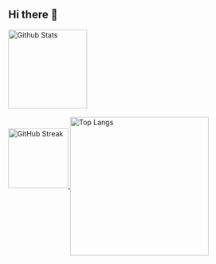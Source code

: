 ## Hi there 👋
  <tr>
    <td valign="top" align="left" style="padding-right: 20px;">
      <a href="https://github.com/vrwboi">
        <img height="158" align="top" src="https://github-readme-stats.vercel.app/api?username=vrwboi&show_icons=true&theme=omni&count_private=true" alt="Github Stats" />
      </a>
      <br/><br/>
      <a href="https://github.com/vrwboi">
        <img height="120" align="bottom" src="https://streak-stats.demolab.com?user=vrwboi&theme=neon&mode=weekly" alt="GitHub Streak" />
      </a>
    </td>
    <td valign="middle" align="center">
      <a href="https://github.com/anuraghazra/github-readme-stats">
        <img height="278" align="center" src="https://github-readme-stats.vercel.app/api/top-langs/?username=anuraghazra&langs_count=15&layout=pie" alt="Top Langs" />
      </a>
    </td>
  </tr>

<!--
**vrwboi/vrwboi** is a ✨ _special_ ✨ repository because its `README.md` (this file) appears on your GitHub profile.

Here are some ideas to get you started:


- 🔭 I’m currently working on ...
- 🌱 I’m currently learning ...
- 👯 I’m looking to collaborate on ...
- 🤔 I’m looking for help with ...
- 💬 Ask me about ...
- 📫 How to reach me: ...
- 😄 Pronouns: ...
- ⚡ Fun fact: ...
-->
